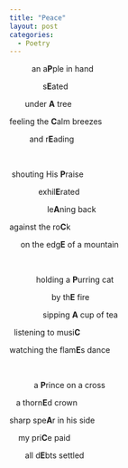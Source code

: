 ```yaml
---
title: "Peace"
layout: post
categories:
  - Poetry
---
```

<p>&nbsp; &nbsp; &nbsp; &nbsp; &nbsp; an a<strong>P</strong>ple in hand</p>
<p>&nbsp; &nbsp; &nbsp; &nbsp; &nbsp; &nbsp; &nbsp; &nbsp;s<strong>E</strong>ated</p>
<p>&nbsp; &nbsp; &nbsp; &nbsp;under <strong>A</strong> tree</p>
<p>feeling the <strong>C</strong>alm breezes</p>
<p>&nbsp; &nbsp; &nbsp; &nbsp; &nbsp;and r<strong>E</strong>ading</p>
<p>&nbsp;</p>
<p>&nbsp;shouting His <strong>P</strong>raise</p>
<p>&nbsp; &nbsp; &nbsp; &nbsp; &nbsp; &nbsp; &nbsp;exhil<strong>E</strong>rated</p>
<p>&nbsp; &nbsp; &nbsp; &nbsp; &nbsp; &nbsp; &nbsp; &nbsp; &nbsp;le<strong>A</strong>ning back</p>
<p>against the ro<strong>C</strong>k</p>
<p>&nbsp;&nbsp;&nbsp;&nbsp; on the edg<strong>E</strong> of a mountain</p>
<p>&nbsp;</p>
<p>&nbsp; &nbsp; &nbsp; &nbsp; &nbsp; &nbsp; holding a <strong>P</strong>urring cat</p>
<p>&nbsp; &nbsp; &nbsp; &nbsp; &nbsp; &nbsp; &nbsp; &nbsp; &nbsp; &nbsp;by th<strong>E</strong> fire</p>
<p>&nbsp; &nbsp; &nbsp; &nbsp; &nbsp; &nbsp; &nbsp; &nbsp;sipping <strong>A</strong> cup of tea</p>
<p>&nbsp; listening to musi<strong>C</strong></p>
<p>watching the flam<strong>E</strong>s dance</p>
<p>&nbsp;</p>
<p>&nbsp; &nbsp; &nbsp; &nbsp; &nbsp; &nbsp;a <strong>P</strong>rince on a cross</p>
<p>&nbsp; &nbsp;a thorn<strong>E</strong>d crown</p>
<p>sharp spe<strong>A</strong>r in his side</p>
<p>&nbsp; &nbsp; my pri<strong>C</strong>e paid</p>
<p>&nbsp;&nbsp; &nbsp;&nbsp;&nbsp;&nbsp;all d<strong>E</strong>bts settled</p>
